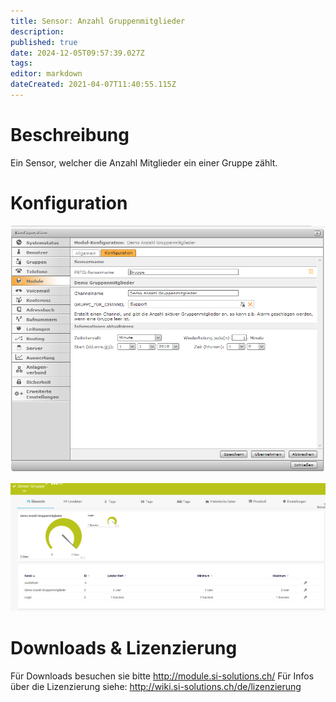 ```yaml
---
title: Sensor: Anzahl Gruppenmitglieder
description: 
published: true
date: 2024-12-05T09:57:39.027Z
tags: 
editor: markdown
dateCreated: 2021-04-07T11:40:55.115Z
---
```


# Beschreibung
Ein Sensor, welcher die  Anzahl Mitglieder ein einer Gruppe zählt.
# Konfiguration
![Groupcount](/uploads/prtg/groupcount.png "Groupcount")

![Groupcountsensor](/uploads/prtg/groupcountsensor.png "Groupcountsensor")
# Downloads & Lizenzierung
Für Downloads besuchen sie bitte http://module.si-solutions.ch/
Für Infos über die Lizenzierung siehe: http://wiki.si-solutions.ch/de/lizenzierung
